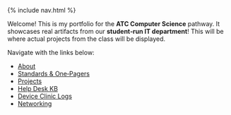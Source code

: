 {% include nav.html %}

Welcome! This is my portfolio for the **ATC Computer Science** pathway. It showcases real artifacts from our **student‑run IT department**! This will be where actual projects from the class will be displayed.

Navigate with the links below:

- [About](/about/)
- [Standards & One‑Pagers](/standards/)
- [Projects](/projects/)
- [Help Desk KB](/kb/)
- [Device Clinic Logs](/logs/)
- [Networking](/net/)
